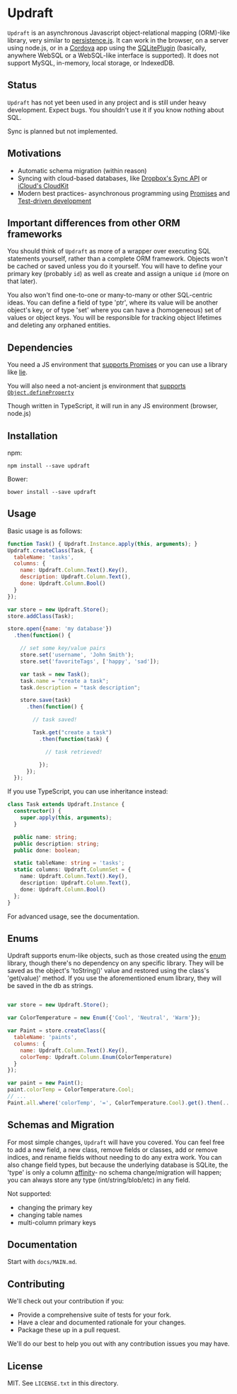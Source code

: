 # Updraft

`Updraft` is an asynchronous Javascript object-relational mapping (ORM)-like library, very similar to
[persistence.js](https://github.com/coresmart/persistencejs).  It can work in the browser, on a server using
node.js, or in a [Cordova](https://cordova.apache.org/) app using the [SQLitePlugin](https://github.com/brodysoft/Cordova-SQLitePlugin)
(basically, anywhere WebSQL or a WebSQL-like interface is supported).  It does not support MySQL, in-memory,
local storage, or IndexedDB.

## Status
`Updraft` has not yet been used in any project and is still under heavy development.  Expect bugs.
You shouldn't use it if you know nothing about SQL.

Sync is planned but not implemented.

## Motivations
* Automatic schema migration (within reason)
* Syncing with cloud-based databases, like [Dropbox's Sync API](https://www.dropbox.com/developers/sync)
  or [iCloud's CloudKit](https://developer.apple.com/icloud/documentation/cloudkit-storage/)
* Modern best practices- asynchronous programming using [Promises](https://www.promisejs.org/) and
  [Test-driven development](http://en.wikipedia.org/wiki/Test-driven_development)

## Important differences from other ORM frameworks
You should think of `Updraft` as more of a wrapper over executing SQL statements yourself, rather than a complete ORM
framework.  Objects won't be cached or saved unless you do it yourself.  You will have to define your primary key
(probably `id`) as well as create and assign a unique `id` (more on that later).

You also won't find one-to-one or many-to-many or other SQL-centric ideas.  You can define a field of type 'ptr',
where its value will be another object's key, or of type 'set' where you can have a (homogeneous) set of values or
object keys.  You will be responsible for tracking object lifetimes and deleting any orphaned entities.

## Dependencies
You need a JS environment that [supports Promises](http://caniuse.com/#feat=promises) or you can use a library like
[lie](https://github.com/calvinmetcalf/lie).

You will also need a not-ancient js environment that [supports `Object.defineProperty`](http://kangax.github.io/compat-table/es5/#Object.defineProperty)

Though written in TypeScript, it will run in any JS environment (browser, node.js)

## Installation

npm:

    npm install --save updraft

Bower:

    bower install --save updraft

## Usage

Basic usage is as follows:
```javascript
function Task() { Updraft.Instance.apply(this, arguments); }
Updraft.createClass(Task, {
  tableName: 'tasks',
  columns: {
    name: Updraft.Column.Text().Key(),
    description: Updraft.Column.Text(),
    done: Updraft.Column.Bool()
  }
});

var store = new Updraft.Store();
store.addClass(Task);

store.open({name: 'my database'})
  .then(function() {

    // set some key/value pairs
    store.set('username', 'John Smith');
    store.set('favoriteTags', ['happy', 'sad']);

    var task = new Task();
    task.name = "create a task";
    task.description = "task description";

    store.save(task)
      .then(function() {

        // task saved!

        Task.get("create a task")
          .then(function(task) {

            // task retrieved!

          });
      });
  });
```

If you use TypeScript, you can use inheritance instead:

```ts
class Task extends Updraft.Instance {
  constructor() {
    super.apply(this, arguments);
  }

  public name: string;
  public description: string;
  public done: boolean;

  static tableName: string = 'tasks';
  static columns: Updraft.ColumnSet = {
    name: Updraft.Column.Text().Key(),
    description: Updraft.Column.Text(),
    done: Updraft.Column.Bool()
  };
}
```
For advanced usage, see the documentation.

## Enums

Updraft supports enum-like objects, such as those created using the [enum](https://github.com/adrai/enum) library, though
there's no dependency on any specific library.  They will be saved as the object's 'toString()' value and restored using the
class's 'get(value)' method.  If you use the aforementioned enum library, they will be saved in the db as strings.

```javascript

var store = new Updraft.Store();

var ColorTemperature = new Enum({'Cool', 'Neutral', 'Warm'});

var Paint = store.createClass({
  tableName: 'paints',
  columns: {
    name: Updraft.Column.Text().Key(),
    colorTemp: Updraft.Column.Enum(ColorTemperature)
  }
});

var paint = new Paint();
paint.colorTemp = ColorTemperature.Cool;
// ...
Paint.all.where('colorTemp', '=', ColorTemperature.Cool).get().then(...);

```

## Schemas and Migration
For most simple changes, `Updraft` will have you covered.  You can feel free to add a new field, a new class, remove
fields or classes, add or remove indices, and rename fields without needing to do any extra work.  You can also change
field types, but because the underlying database is SQLite, the 'type' is only a column
[affinity](https://www.sqlite.org/datatype3.html)- no schema change/migration will happen; you can always store any
type (int/string/blob/etc) in any field.

Not supported:
* changing the primary key
* changing table names
* multi-column primary keys

## Documentation

Start with `docs/MAIN.md`.

## Contributing

We'll check out your contribution if you:

* Provide a comprehensive suite of tests for your fork.
* Have a clear and documented rationale for your changes.
* Package these up in a pull request.

We'll do our best to help you out with any contribution issues you may have.

## License

MIT. See `LICENSE.txt` in this directory.
